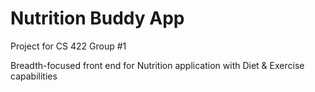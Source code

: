 # Nutrition Buddy App

Project for CS 422 Group #1

Breadth-focused front end for Nutrition application with Diet & Exercise capabilities
